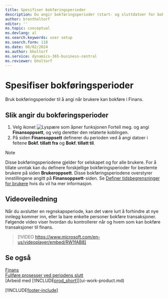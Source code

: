 ```yaml
---
title: Spesifiser bokføringsperioder
description: Du angir bokføringsperioder (start- og sluttdatoer for bokføring) for å definere når brukere kan bokføre i Finans.
author: brentholtorf
editor: ''
ms.topic: conceptual
ms.devlang: al
ms.search.keywords: user setup
ms.search.form: 118
ms.date: 08/02/2024
ms.author: bholtorf
ms.service: dynamics-365-business-central
ms.reviewer: bholtorf
---
```


# <a name="specify-posting-periods"></a>Spesifiser bokføringsperioder

Bruk bokføringsperioder til å angi når brukere kan bokføre i Finans.  

## <a name="to-specify-posting-periods"></a>Slik angir du bokføringsperioder

1. Velg ikonet ![Lyspære som åpner funksjonen Fortell meg.](media/ui-search/search_small.png "Fortell hva du vil gjøre") og angi **Finansoppsett**, og velg deretter den relaterte koblingen.  
2. På siden **Finansoppsett** definerer du perioden ved å angi datoer i feltene **Bokf. tillatt fra** og **Bokf. tillatt til**.  

> [!NOTE]  
> Disse bokføringsperiodene gjelder for selskapet og for alle brukere. For å tillate unntak kan du definere forskjellige bokføringsperioder for bestemte brukere på siden **Brukeroppsett**. Disse bokføringsperiodene overstyrer innstillingene angitt på **Finansoppsett**-siden. Se [Definer tidsbegrensninger for brukere](ui-define-granular-permissions.md#set-up-time-constraints-for-users) hvis du vil ha mer informasjon.

## <a name="video-guidance"></a>Videoveiledning

Når du avslutter en regnskapsperiode, kan det være lurt å forhindre at nye innlegg kommer inn, eller la bare enkelte personer bokføre transaksjoner. Følgende video viser hvordan du kontrollerer når og hvem som kan bokføre transaksjoner til finans.

> [!VIDEO https://www.microsoft.com/en-us/videoplayer/embed/RW1fAB8]

## <a name="see-also"></a>Se også

[Finans](finance.md)  
[Fullføre prosesser ved periodens slutt](year-how-complete-period-end-processes.md)  
[Arbeid med [!INCLUDE[prod_short](includes/prod_short.md)]](ui-work-product.md)


[!INCLUDE[footer-include](includes/footer-banner.md)]
